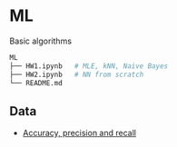 # ML
Basic algorithms

```bash
ML
├── HW1.ipynb   # MLE, kNN, Naive Bayes
├── HW2.ipynb   # NN from scratch
└── README.md
```


## Data 
- [Accuracy, precision and recall](https://blog.floydhub.com/a-pirates-guide-to-accuracy-precision-recall-and-other-scores/#accuracy)
